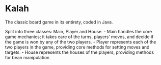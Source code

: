 Kalah
=====

The classic board game in its entirety, coded in Java.

Split into three classes: Main, Player and House:
    - Main handles the core game mechanics; it takes care of the turns, players' moves, and decide if the game is won by any of the two players.
    - Player represents each of the two players in the game, providing core methods for setting moves and targets.
    - House represents the houses of the players, providing methods for bean manipulation.
